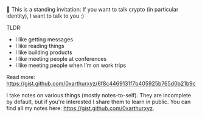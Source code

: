 👋 This is a standing invitation: If you want to talk crypto (in particular identity), I want to talk to you :)

TLDR:
- I like getting messages
- I like reading things
- I like building products
- I like meeting people at conferences
- I like meeting people when I’m on work trips

Read more: https://gist.github.com/0xarthurxyz/6f8c4469131f7b405925b765d0b21b9c


I take notes on various things (mostly notes-to-self). They are incomplete by default, but if you're interested I share them to learn in public. You can find all my notes here: https://gist.github.com/0xarthurxyz.

<!-- [![My github stats](https://github-readme-stats.vercel.app/api?username=0xarthurxyz&show_icons=true&theme=tokyonight)](https://github.com/0xarthurxyz/github-readme-stats) -->
